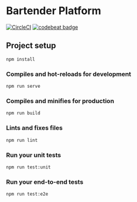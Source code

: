 # Bartender Platform
[![CircleCI](https://circleci.com/gh/MrBartender/Platform/tree/master.svg?style=svg)](https://circleci.com/gh/MrBartender/Platform/tree/master) [![codebeat badge](https://codebeat.co/badges/633f1bc2-7d9d-438c-b4cd-13e58c39ba94)](https://codebeat.co/projects/github-com-mrbartender-platform-master)

## Project setup
```
npm install
```

### Compiles and hot-reloads for development
```
npm run serve
```

### Compiles and minifies for production
```
npm run build
```

### Lints and fixes files
```
npm run lint
```

### Run your unit tests
```
npm run test:unit
```

### Run your end-to-end tests
```
npm run test:e2e
```
